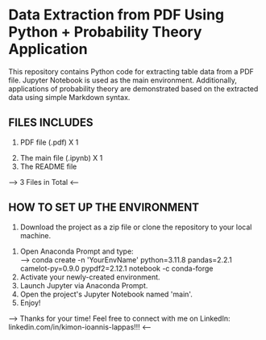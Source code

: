 # Data Extraction from PDF Using Python + Probability Theory Application
This repository contains Python code for extracting table data from a PDF file. Jupyter Notebook is used as the main environment. Additionally, applications of probability theory are demonstrated based on the extracted data using simple Markdown syntax.

## FILES INCLUDES
1. PDF file (.pdf) X 1
2) The main file (.ipynb) X 1
3) The README file

--> 3 Files in Total <--

## HOW TO SET UP THE ENVIRONMENT
1. Download the project as a zip file or clone the repository to your local machine. 
1) Open Anaconda Prompt and type:
   <br>--> conda create -n 'YourEnvName' python=3.11.8 pandas=2.2.1 camelot-py=0.9.0 pypdf2=2.12.1 notebook -c conda-forge
2) Activate your newly-created environment.
3) Launch Jupyter via Anaconda Prompt.
4) Open the project's Jupyter Notebook named 'main'.
5) Enjoy!

--> Thanks for your time! Feel free to connect with me on LinkedIn: linkedin.com/in/kimon-ioannis-lappas!!! <--

